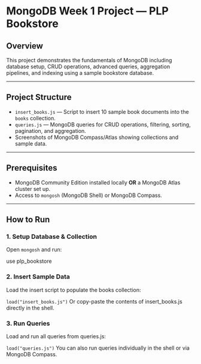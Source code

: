 # MongoDB Week 1 Project — PLP Bookstore

## Overview

This project demonstrates the fundamentals of MongoDB including database setup, CRUD operations, advanced queries, aggregation pipelines, and indexing using a sample bookstore database.

---

## Project Structure

- `insert_books.js` — Script to insert 10 sample book documents into the `books` collection.
- `queries.js` — MongoDB queries for CRUD operations, filtering, sorting, pagination, and aggregation.
- Screenshots of MongoDB Compass/Atlas showing collections and sample data.

---

## Prerequisites

- MongoDB Community Edition installed locally **OR** a MongoDB Atlas cluster set up.
- Access to `mongosh` (MongoDB Shell) or MongoDB Compass.

---

## How to Run

### 1. Setup Database & Collection

Open `mongosh` and run:


use plp_bookstore


### 2. Insert Sample Data
Load the insert script to populate the books collection:

`load("insert_books.js")`
Or copy-paste the contents of insert_books.js directly in the shell.

### 3. Run Queries
Load and run all queries from queries.js:

`load("queries.js")`
You can also run queries individually in the shell or via MongoDB Compass.